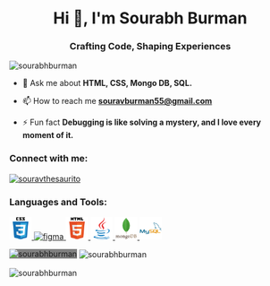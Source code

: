 <h1 align="center">Hi 👋, I'm Sourabh Burman</h1>
<h3 align="center">Crafting Code, Shaping Experiences</h3>

<p align="left"> <img src="https://komarev.com/ghpvc/?username=sourabhburman&label=Profile%20views&color=0e75b6&style=flat" alt="sourabhburman" /> </p>

- 💬 Ask me about **HTML, CSS, Mongo DB, SQL.**

- 📫 How to reach me **souravburman55@gmail.com**

- ⚡ Fun fact **Debugging is like solving a mystery, and I love every moment of it.**

<h3 align="left">Connect with me:</h3>
<p align="left">
<a href="https://instagram.com/souravthesaurito" target="blank"><img align="center" src="https://raw.githubusercontent.com/rahuldkjain/github-profile-readme-generator/master/src/images/icons/Social/instagram.svg" alt="souravthesaurito" height="30" width="40" /></a>
</p>

<h3 align="left">Languages and Tools:</h3>
<p align="left"> <a href="https://www.w3schools.com/css/" target="_blank" rel="noreferrer"> <img src="https://raw.githubusercontent.com/devicons/devicon/master/icons/css3/css3-original-wordmark.svg" alt="css3" width="40" height="40"/> </a> <a href="https://www.figma.com/" target="_blank" rel="noreferrer"> <img src="https://www.vectorlogo.zone/logos/figma/figma-icon.svg" alt="figma" width="40" height="40"/> </a> <a href="https://www.w3.org/html/" target="_blank" rel="noreferrer"> <img src="https://raw.githubusercontent.com/devicons/devicon/master/icons/html5/html5-original-wordmark.svg" alt="html5" width="40" height="40"/> </a> <a href="https://www.java.com" target="_blank" rel="noreferrer"> <img src="https://raw.githubusercontent.com/devicons/devicon/master/icons/java/java-original.svg" alt="java" width="40" height="40"/> </a> <a href="https://www.mongodb.com/" target="_blank" rel="noreferrer"> <img src="https://raw.githubusercontent.com/devicons/devicon/master/icons/mongodb/mongodb-original-wordmark.svg" alt="mongodb" width="40" height="40"/> </a> <a href="https://www.mysql.com/" target="_blank" rel="noreferrer"> <img src="https://raw.githubusercontent.com/devicons/devicon/master/icons/mysql/mysql-original-wordmark.svg" alt="mysql" width="40" height="40"/> </a> </p>

<p><img align="left" style="background-color:grey" src="https://github-readme-stats.vercel.app/api/top-langs?username=sourabhburman&show_icons=true&locale=en&layout=compact" alt="sourabhburman" /></p>

<p>&nbsp;<img align="center" src="https://github-readme-stats.vercel.app/api?username=sourabhburman&show_icons=true&locale=en" alt="sourabhburman" /></p>

<p><img align="center" src="https://github-readme-streak-stats.herokuapp.com/?user=sourabhburman&" alt="sourabhburman" /></p>
